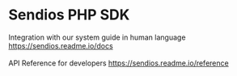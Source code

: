 # Sendios PHP SDK
Integration with our system guide in human language https://sendios.readme.io/docs <br><br>
API Reference for developers https://sendios.readme.io/reference 
